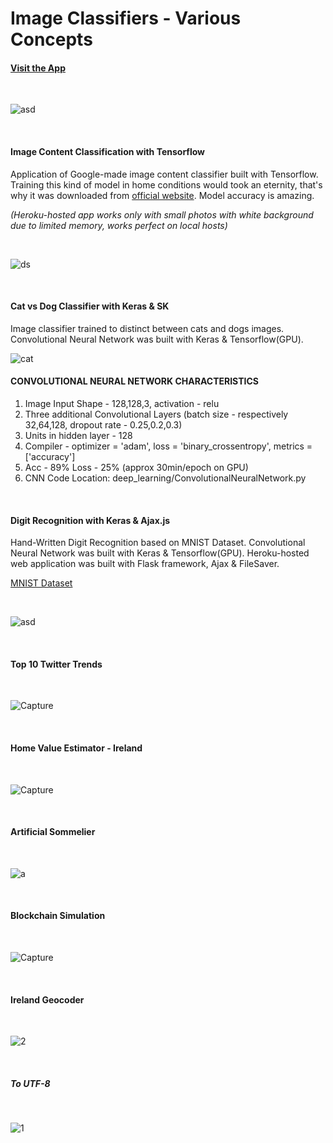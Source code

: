 # Image Classifiers - Various Concepts

#### [Visit the App](https://www.unflasked.com/)

<br>

![asd](https://user-images.githubusercontent.com/26208598/84371745-072b9500-abd2-11ea-9b2b-377a3ffa1a81.PNG)

<br>




#### Image Content Classification with Tensorflow

Application of Google-made image content classifier built with Tensorflow. Training this kind of model in home conditions would took an eternity, that's why it was downloaded from 
[official website](https://www.tensorflow.org/tutorials/images/image_recognition). Model accuracy is amazing.

*(Heroku-hosted app works only with small photos with white background due to limited memory, works perfect on local hosts)*

<br>

![ds](https://user-images.githubusercontent.com/26208598/85521461-3099e700-b5fc-11ea-860b-fa05ddf93605.PNG)


<br>


#### Cat vs Dog Classifier with Keras & SK

Image classifier trained to distinct between cats and dogs images. Convolutional Neural Network was built with Keras & Tensorflow(GPU).

![cat](https://user-images.githubusercontent.com/26208598/85835745-7c2fca80-b78d-11ea-8b5e-4ac2921e14c1.PNG)


#### CONVOLUTIONAL NEURAL NETWORK CHARACTERISTICS

1. Image Input Shape - 128,128,3, activation - relu
2. Three additional Convolutional Layers (batch size - respectively 32,64,128, dropout rate - 0.25,0.2,0.3)
3. Units in hidden layer - 128
4. Compiler - optimizer = 'adam', loss = 'binary_crossentropy', metrics = ['accuracy']
5. Acc - 89% Loss - 25% (approx 30min/epoch on GPU)
6. CNN Code Location: deep_learning/ConvolutionalNeuralNetwork.py

<br>



#### Digit Recognition with Keras & Ajax.js

Hand-Written Digit Recognition based on MNIST Dataset. Convolutional Neural Network was built with Keras & Tensorflow(GPU). 
Heroku-hosted web application was built with Flask framework, Ajax & FileSaver. 

[MNIST Dataset](http://yann.lecun.com/exdb/mnist/)

<br>

![asd](https://user-images.githubusercontent.com/26208598/85919256-a3f06280-b861-11ea-854d-05deda33e34b.PNG)

<br>

#### Top 10 Twitter Trends

<br>

![Capture](https://user-images.githubusercontent.com/26208598/85956118-78619b00-b97b-11ea-9e04-38d1df75fe01.PNG)


<br>

#### Home Value Estimator - Ireland

<br>

![Capture](https://user-images.githubusercontent.com/26208598/85983263-19357200-b9df-11ea-96f1-1c3f8f8c4ca3.PNG)

<br>

#### Artificial Sommelier

<br>

![a](https://user-images.githubusercontent.com/26208598/86100265-836a1780-bab0-11ea-86dc-9bb504916a4f.PNG)

<br>

#### Blockchain Simulation

<br>

![Capture](https://user-images.githubusercontent.com/26208598/86210190-1320cc00-bb6c-11ea-90e5-fdaeb54535b7.PNG)

<br>

#### Ireland Geocoder

<br>

![2](https://user-images.githubusercontent.com/26208598/92094269-26e6e980-edcc-11ea-93bc-61fe321fcb03.PNG)

<br>

##### To UTF-8

<br>

![1](https://user-images.githubusercontent.com/26208598/92094103-fe5eef80-edcb-11ea-86b3-1ac03797d325.PNG)

<br>